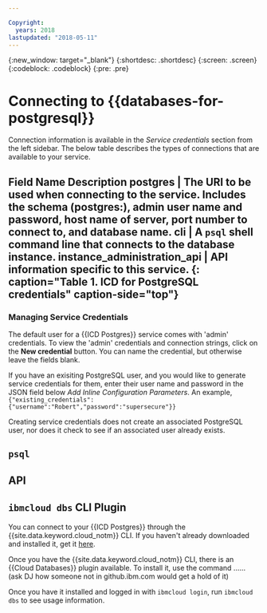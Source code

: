 ```yaml
---

Copyright:
  years: 2018
lastupdated: "2018-05-11"
---
```


{:new_window: target="_blank"}
{:shortdesc: .shortdesc}
{:screen: .screen}
{:codeblock: .codeblock}
{:pre: .pre}

# Connecting to {{databases-for-postgresql}}

Connection information is available in the _Service credentials_ section from the left sidebar. The below table describes the types of connections that are available to your service.

Field Name	Description
postgres | The URI to be used when connecting to the service. Includes the schema (postgres:), admin user name and password, host name of server, port number to connect to, and database name.
cli | A `psql` shell command line that connects to the database instance.
instance_administration_api | API information specific to this service.
{: caption="Table 1. ICD for PostgreSQL credentials" caption-side="top"}
--------

### Managing Service Credentials

The default user for a {{ICD Postgres}} service comes with 'admin' credentials. To view the 'admin' credentials and connection strings, click on the **New credential** button. You can name the credential, but otherwise leave the fields blank.

If you have an exisiting PostgreSQL user, and you would like to generate service credentials for them, enter their user name and password in the JSON field below _Add Inline Configuration Parameters_. An example, `{"existing_credentials":{"username":"Robert","password":"supersecure"}}`

Creating service credentials does not create an associated PostgreSQL user, nor does it check to see if an associated user already exists.


## `psql`



## API



## `ibmcloud dbs` CLI Plugin

You can connect to your {{ICD Postgres}} through the {{site.data.keyword.cloud_notm}} CLI. If you haven't already downloaded and installed it, get it [here](https://console.bluemix.net/docs/cli/index.html#overview).

Once you have the {{site.data.keyword.cloud_notm}} CLI, there is an {{Cloud Databases}} plugin available. To install it, use the command ...... (ask DJ how someone not in github.ibm.com would get a hold of it)

Once you have it installed and logged in with `ibmcloud login`, run `ibmcloud dbs` to see usage information.

